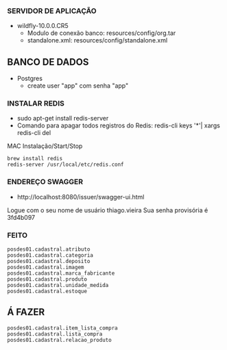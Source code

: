 ### SERVIDOR DE APLICAÇÃO ###
- wildfly-10.0.0.CR5
    - Modulo de conexão banco: resources/config/org.tar
    - standalone.xml:  resources/config/standalone.xml
    
## BANCO DE DADOS ###
- Postgres
    - create user "app" com senha "app"
    
### INSTALAR REDIS ###

- sudo apt-get install redis-server
- Comando para apagar todos registros do Redis: redis-cli keys '*'| xargs redis-cli del

MAC Instalação/Start/Stop

    brew install redis
    redis-server /usr/local/etc/redis.conf

### ENDEREÇO SWAGGER ###
- http://localhost:8080/issuer/swagger-ui.html

Logue com o seu nome de usuário thiago.vieira
Sua senha provisória é 3fd4b097

    
### FEITO

    posdes01.cadastral.atributo
    posdes01.cadastral.categoria
    posdes01.cadastral.deposito
    posdes01.cadastral.imagem
    posdes01.cadastral.marca_fabricante
    posdes01.cadastral.produto
    posdes01.cadastral.unidade_medida
    posdes01.cadastral.estoque
    
## Á FAZER    
    posdes01.cadastral.item_lista_compra
    posdes01.cadastral.lista_compra
    posdes01.cadastral.relacao_produto

